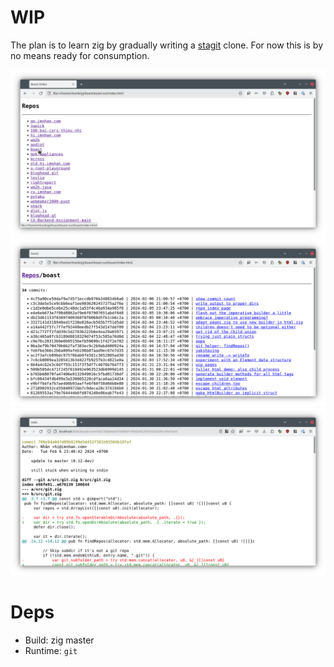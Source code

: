 # WIP

The plan is to learn zig by gradually writing a [stagit][1] clone.
For now this is by no means ready for consumption.

![](screenshot1.png)
![](screenshot2.png)
![](screenshot3.png)

# Deps

- Build: zig master
- Runtime: `git`

[1]: https://codemadness.org/stagit.html
